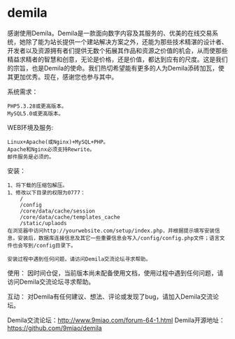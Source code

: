 ﻿# demila
感谢使用Demila。Demila是一款面向数字内容及其服务的、优美的在线交易系统，她除了能为站长提供一个建站解决方案之外，还能为那些技术精湛的设计者、开发者以及资源拥有者们提供无数个拓展其作品和资源之价值的机会，从而使那些精益求精者的智慧和创意，无论是价格，还是价值，都达到应有的尺度。这是我们的宗旨，也是Demila的使命。我们热切希望能有更多的人为Demila添砖加瓦，使其更加优秀。现在，感谢您也参与其中。


系统需求：
	
    PHP5.3.28或更高版本。
    MySQL5.0或更高版本。

WEB环境及服务:

    Linux+Apache(或Nginx)+MySQL+PHP。
    Apache和Nginx必须支持Rewrite。
    邮件服务是必须的。


安装：

    1、将下载的压缩包解压。
    1、修改以下目录的权限为0777：
        /
        /config
        /core/data/cache/session
        /core/data/cache/templates_cache
        /static/uplaods
    在浏览器中访问http://yourwebsite.com/setup/index.php，并根据提示填写安装信息，安装后，数据库连接信息及其它一些重要信息会写入/config/config.php文件；语言文件也会写到/config目录下。

    安装过程中遇到任何问题，请访问Demila交流论坛寻求帮助。


使用：
	因时间仓促，当前版本尚未配备使用文档，使用过程中遇到任何问题，请访问Demila交流论坛寻求帮助。


互动：
	对Demila有任何建议、想法、评论或发现了bug，请加入Demila交流论坛。


Demila交流论坛：http://www.9miao.com/forum-64-1.html
Demila开源地址：https://github.com/9miao/demila






